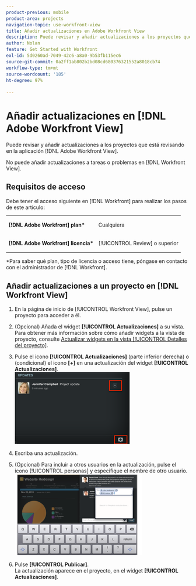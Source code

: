 ```yaml
---
product-previous: mobile
product-area: projects
navigation-topic: use-workfront-view
title: Añadir actualizaciones en Adobe Workfront View
description: Puede revisar y añadir actualizaciones a los proyectos que está revisando en la aplicación  [!DNL Adobe Workfront] View.
author: Nolan
feature: Get Started with Workfront
exl-id: 5d0260ad-7049-42c6-a8a0-9b53fb115ec6
source-git-commit: 0a2ff1ab802b2bd08cd680376321552a8018cb74
workflow-type: tm+mt
source-wordcount: '185'
ht-degree: 97%

---
```


# Añadir actualizaciones en [!DNL Adobe Workfront View]

Puede revisar y añadir actualizaciones a los proyectos que está revisando en la aplicación [!DNL Adobe Workfront View].

No puede añadir actualizaciones a tareas o problemas en [!DNL Workfront View].

## Requisitos de acceso

Debe tener el acceso siguiente en [!DNL Workfront] para realizar los pasos de este artículo:

<table style="table-layout:auto"> 
 <col> 
 </col> 
 <col> 
 </col> 
 <tbody> 
  <tr> 
   <td role="rowheader"><strong>[!DNL Adobe Workfront] plan*</strong></td> 
   <td> <p>Cualquiera</p> </td> 
  </tr> 
  <tr> 
   <td role="rowheader"><strong>[!DNL Adobe Workfront] licencia*</strong></td> 
   <td> <p>[!UICONTROL Review] o superior</p> </td> 
  </tr> 
 </tbody> 
</table>

&#42;Para saber qué plan, tipo de licencia o acceso tiene, póngase en contacto con el administrador de [!DNL Workfront].

## Añadir actualizaciones a un proyecto en [!DNL Workfront View]

1. En la página de inicio de [!UICONTROL Workfront View], pulse un proyecto para acceder a él.
1. (Opcional) Añada el widget **[!UICONTROL Actualizaciones]** a su vista.\
   Para obtener más información sobre cómo añadir widgets a la vista de proyecto, consulte [Actualizar widgets en la vista [!UICONTROL Detalles del proyecto]](../../../workfront-basics/mobile-apps/using-workfront-view/update-widgets-in-workfront-view.md).

1. Pulse el icono **[!UICONTROL Actualizaciones]** (parte inferior derecha) o (condicional) el icono **[+]** en una actualización del widget **[!UICONTROL Actualizaciones]**.\
   ![[!DNL workfront_view_updates_icon].png](assets/workfront-view-updates-icon-315x196.png)

1. Escriba una actualización.
1. (Opcional) Para incluir a otros usuarios en la actualización, pulse el icono [!UICONTROL personas] y especifique el nombre de otro usuario.\
   ![Actualizaciones en la aplicación móvil](assets/screen-shot-2014-002-21-at-2.57.44-pm-350x222.png)

1. Pulse **[!UICONTROL Publicar]**.\
   La actualización aparece en el proyecto, en el widget **[!UICONTROL Actualizaciones]**.
